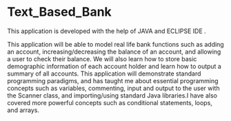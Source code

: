 # Text_Based_Bank
This application is developed with the help of JAVA and ECLIPSE IDE .

This application will be able to model real life bank functions such as adding an account, increasing/decreasing the balance of an account, and allowing a user to check their balance. We will also learn how to store basic demographic information of each account holder and learn how to output a summary of all accounts. 
This application will demonstrate standard programming paradigms, and has taught me about essential programming concepts such as variables, commenting, input and output to the user with the Scanner class, and importing/using standard Java libraries.I have also covered more powerful concepts such as conditional statements, loops, and arrays. 
